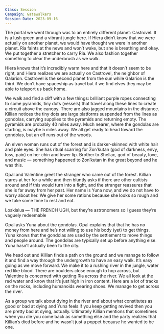 ```yaml
---
Class: Session
Campaign: Gatewalkers
Session Date: 2023-09-16
---
```

The portal we went through was to an entirely different planet: Castrovel. It is a lush green and a vibrant jungle here. If Hiera didn’t know that we were actually on another planet, we would have thought we were in another planet. Ria faints at the news and won’t wake, but she is breathing and okay. We put together a stretcher to carry Ria. We also fashion together something to clear the underbrush as we walk.

Hiera knows that it’s incredibly warm here and that it doesn’t seem to be right, and Hiera realizes we are actually on Castrovel, the neighbor of Galarion. Castrovel is the second planet from the sun while Galarion is the third. We don’t have spaceship as travel but if we find elves they may be able to teleport us back home.

We walk and find a cliff with a few things: brilliant purple ropes connecting to some pyramids, tiny dots (vessels) that travel along these Iines to create a circuit above the canopy. There are also jagged mountains in the distance. Killian notices the tiny dots are large platforms suspended from the lines as gondolas, carrying supplies to the pyramids and returning empty. The pyramids are probably 40 miles away. Much nearer, where the gondolas are starting, is maybe 5 miles away. We all get ready to head toward the gondolas, but an elf runs out of the woods.

An elven woman runs out of the forest and is darker-skinned with white hair and pale eyes. She has ritual scarring for Zon’kutan (god of darkness, envy, loss, pain) on her chin and lower lip. Brother to Shellac, god of beauty, love, and music — something happened to Zon’kutan in the great beyond and he was this.

Opal and Valentine greet the stranger who came out of the forest. Killian stares at her for a while and then bluntly asks if there are other cultists around and if this would turn into a fight, and the stranger reassures that she is far away from her past. Her name is Yuna now, and we do not have to worry about her. We give her some rations because she looks so rough and we take some time to rest and eat.

Loskialua — THE FRENCH UGH, but they’re astronomers so I guess they’re vaguely redeemable

Opal asks Yuna about the gondolas. Opal explains that that he has no money from here and he’s not willing to use his body (yet) to get things. Yuna knows that the gondolas are used by the settlement to move things and people around. The gondolas are typically set up before anything else. Yuna hasn’t actually been to the city.

We head out and Killian finds a path on the ground and we manage to follow it and find a way through the undergrowth to have an easy walk. It’s easy going as we move forward. We make it to a rushing river in the jungle, water red like blood. There are boulders close enough to hop across, but Valentine is concerned with getting Ria across the river. We all look at the red water and know that it’s just high in iron content. Here are a lot of tracks on the rocks, including humanoids wearing shoes. We manage to get across the river.

As a group we talk about dying in the river and about what constitutes as good or bad at dying and Yuna feels if you keep getting revived then you are pretty bad at dying, actually. Ultimately Killian mentions that sometimes when you die you come back as something else and the party realizes that Killian’s died before and he wasn’t just a poppet because he wanted to be one.